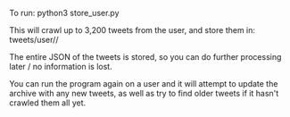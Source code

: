 To run:
    python3 store_user.py <username>

This will crawl up to 3,200 tweets from the user, and store them in:
    tweets/user/<username>/

The entire JSON of the tweets is stored, so you can do further processing later / no information is lost.

You can run the program again on a user and it will attempt to update the archive with any new tweets, as well as try to find older tweets if it hasn't crawled them all yet.
